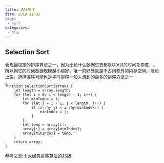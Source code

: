 ```yaml
---
title: 选择排序
date: 2019-11-02
tags:
 - sort
categories:
 - 算法
---
```

## Selection Sort

表现最稳定的排序算法之一，因为无论什么数据进去都是O(n2)的时间复杂度......所以用它的时候数据规模越小越好，唯一的好处就是不占用额外的内存空间，理论上讲，选择排序可能也是平时排序一般人想到的最多的排序方法之一
```
function selectionSort(array) {
    let length = array.length;
    for (let i = 0; i < length - 1; i++) {
        let minIndex = i;
        for (let j = i + 1; j < length; j++) {
            if (array[j] < array[minIndex]) {
                minIndex = j;
            }
        }
        let temp = array[i];
        array[i] = array[minIndex];
        array[minIndex] = temp;
    }
    return array;
}
```

参考文章:[十大经典排序算法的JS版](https://www.jianshu.com/p/96f5c19e13df)
